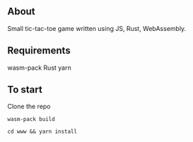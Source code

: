 ## About

Small tic-tac-toe game written using JS, Rust, WebAssembly.

## Requirements

wasm-pack
Rust
yarn

## To start

Clone the repo

```
wasm-pack build

cd www && yarn install
```
